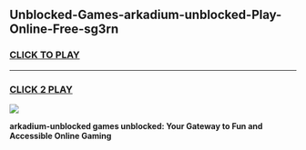 
## Unblocked-Games-arkadium-unblocked-Play-Online-Free-sg3rn
<h3>
<a href="https://premium76.site?title=arkadium-unblocked&ref=26A">CLICK TO PLAY</a></h3>
<hr>

<h3>
<a href="https://premium76.site?title=arkadium-unblocked&ref=26A">CLICK 2 PLAY</a>
  
</h3>

<a href="https://premium76.site?title=arkadium-unblocked&ref=26A"><img src="https://clearcache.store/games.png"></a>


**arkadium-unblocked games unblocked: Your Gateway to Fun and Accessible Online Gaming**
